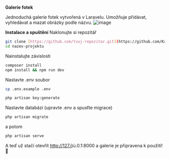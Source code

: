 **Galerie fotek**

Jednoduchá galerie fotek vytvořená v Laravelu. Umožňuje přidávat, vyhledávat a mazat obrázky podle názvu.
![image](https://github.com/user-attachments/assets/ff272411-6af6-446d-be63-5324691fed8a)


**Instalace a spuštění**
Naklonujte si repozitář

```bash
git clone [https://github.com/tvuj-repozitar.git](https://github.com/Kapralc/albumos.git)
cd nazev-projektu
```
Nainstalujte závislosti

```bash
composer install
npm install && npm run dev
```
Nastavte .env soubor



```bash
cp .env.example .env
```

```bash
php artisan key:generate
```
Nastavte databázi (upravte .env a spusťte migrace)


```bash
php artisan migrate
```


a potom
```bash
php artisan serve
```
A teď už stačí otevřít http://127.í)ú.0.1:8000 a galerie je připravena k použití! 🎉

